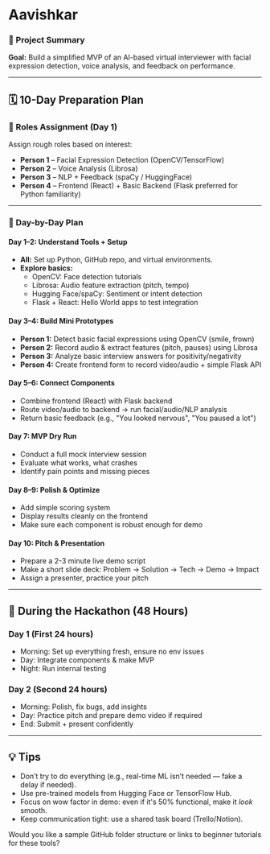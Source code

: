 # Aavishkar



### **🎯 Project Summary**
**Goal:** Build a simplified MVP of an AI-based virtual interviewer with facial expression detection, voice analysis, and feedback on performance.

---

## 🗓️ 10-Day Preparation Plan

### **🧠 Roles Assignment (Day 1)**
Assign rough roles based on interest:
- **Person 1** – Facial Expression Detection (OpenCV/TensorFlow)
- **Person 2** – Voice Analysis (Librosa)
- **Person 3** – NLP + Feedback (spaCy / HuggingFace)
- **Person 4** – Frontend (React) + Basic Backend (Flask preferred for Python familiarity)

---

### **📅 Day-by-Day Plan**

#### **Day 1–2: Understand Tools + Setup**
- **All:** Set up Python, GitHub repo, and virtual environments.
- **Explore basics:**
  - OpenCV: Face detection tutorials
  - Librosa: Audio feature extraction (pitch, tempo)
  - Hugging Face/spaCy: Sentiment or intent detection
  - Flask + React: Hello World apps to test integration

#### **Day 3–4: Build Mini Prototypes**
- **Person 1:** Detect basic facial expressions using OpenCV (smile, frown)
- **Person 2:** Record audio & extract features (pitch, pauses) using Librosa
- **Person 3:** Analyze basic interview answers for positivity/negativity
- **Person 4:** Create frontend form to record video/audio + simple Flask API

#### **Day 5–6: Connect Components**
- Combine frontend (React) with Flask backend
- Route video/audio to backend → run facial/audio/NLP analysis
- Return basic feedback (e.g., "You looked nervous", "You paused a lot")

#### **Day 7: MVP Dry Run**
- Conduct a full mock interview session
- Evaluate what works, what crashes
- Identify pain points and missing pieces

#### **Day 8–9: Polish & Optimize**
- Add simple scoring system
- Display results cleanly on the frontend
- Make sure each component is robust enough for demo

#### **Day 10: Pitch & Presentation**
- Prepare a 2-3 minute live demo script
- Make a short slide deck: Problem → Solution → Tech → Demo → Impact
- Assign a presenter, practice your pitch

---

## 🔧 During the Hackathon (48 Hours)

### **Day 1 (First 24 hours)**
- Morning: Set up everything fresh, ensure no env issues
- Day: Integrate components & make MVP
- Night: Run internal testing

### **Day 2 (Second 24 hours)**
- Morning: Polish, fix bugs, add insights
- Day: Practice pitch and prepare demo video if required
- End: Submit + present confidently

---

## 💡 Tips
- Don’t try to do everything (e.g., real-time ML isn’t needed — fake a delay if needed).
- Use pre-trained models from Hugging Face or TensorFlow Hub.
- Focus on wow factor in demo: even if it's 50% functional, make it *look* smooth.
- Keep communication tight: use a shared task board (Trello/Notion).

Would you like a sample GitHub folder structure or links to beginner tutorials for these tools?
